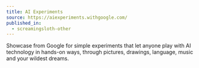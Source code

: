 ```yaml
---
title: AI Experiments
source: https://aiexperiments.withgoogle.com/
published_in:
  - screamingsloth-other
---
```


Showcase from Google for simple experiments that let anyone play with AI technology in hands-on ways, through pictures, drawings, language, music and your wildest dreams.
